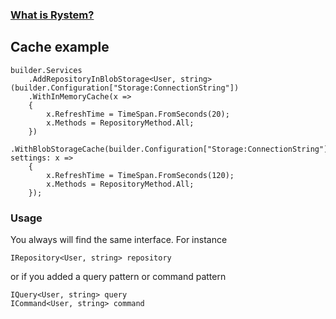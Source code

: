 ﻿### [What is Rystem?](https://github.com/KeyserDSoze/RystemV3)

## Cache example

    builder.Services
        .AddRepositoryInBlobStorage<User, string>(builder.Configuration["Storage:ConnectionString"])
        .WithInMemoryCache(x =>
        {
            x.RefreshTime = TimeSpan.FromSeconds(20);
            x.Methods = RepositoryMethod.All;
        })
        .WithBlobStorageCache(builder.Configuration["Storage:ConnectionString"], settings: x =>
        {
            x.RefreshTime = TimeSpan.FromSeconds(120);
            x.Methods = RepositoryMethod.All;
        });

### Usage
You always will find the same interface. For instance

    IRepository<User, string> repository

or if you added a query pattern or command pattern

    IQuery<User, string> query 
    ICommand<User, string> command